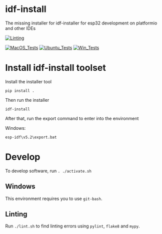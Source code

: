 # idf-install

The missing installer for idf-installer for esp32 development on platformio and other IDEs

[![Linting](../../actions/workflows/lint.yml/badge.svg)](../../actions/workflows/lint.yml)

[![MacOS_Tests](../../actions/workflows/push_macos.yml/badge.svg)](../../actions/workflows/push_macos.yml)
[![Ubuntu_Tests](../../actions/workflows/push_ubuntu.yml/badge.svg)](../../actions/workflows/push_ubuntu.yml)
[![Win_Tests](../../actions/workflows/push_win.yml/badge.svg)](../../actions/workflows/push_win.yml)

# Install idf-install toolset

Install the installer tool
```
pip install .
```

Then run the installer
```
idf-install
```

After that, run the export command to enter into the environment


Windows:
```
esp-idf\v5.2\export.bat
```

# Develop

To develop software, run `. ./activate.sh`

## Windows

This environment requires you to use `git-bash`.

## Linting

Run `./lint.sh` to find linting errors using `pylint`, `flake8` and `mypy`.

